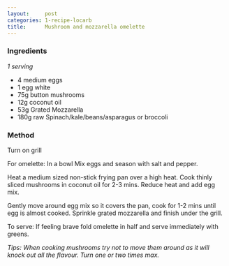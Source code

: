 ```yaml
---
layout:     post
categories: 1-recipe-locarb
title:      Mushroom and mozzarella omelette
--- 
```


### Ingredients 

_1 serving_

* 4 medium eggs 
* 1 egg white 
* 75g button mushrooms 
* 12g coconut oil 
* 53g Grated Mozzarella 
* 180g raw Spinach/kale/beans/asparagus or broccoli

### Method 

Turn on grill 

For omelette: In a bowl Mix eggs and season with salt and pepper. 

Heat a medium sized non-stick frying pan over a high heat. Cook thinly sliced mushrooms in coconut oil for 2-3 mins. Reduce heat and add egg mix. 

Gently move around egg mix so it covers the pan, cook for 1-2 mins until egg is almost cooked. Sprinkle grated mozzarella and finish under the grill. 

To serve: If feeling brave fold omelette in half and serve immediately with greens.

_Tips: When cooking mushrooms try not to move them around as it will knock out all the flavour. Turn one or two times max._